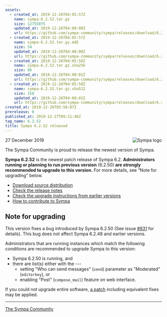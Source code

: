 ```yaml
---
assets:
  - created_at: 2019-12-26T04:05:57Z
    name: sympa-6.2.52.tar.gz
    size: 12755075
    updated_at: 2019-12-26T04:08:00Z
    url: https://github.com/sympa-community/sympa/releases/download/6.2.52/sympa-6.2.52.tar.gz
  - created_at: 2019-12-26T04:05:57Z
    name: sympa-6.2.52.tar.gz.md5
    size: 54
    updated_at: 2019-12-26T04:08:00Z
    url: https://github.com/sympa-community/sympa/releases/download/6.2.52/sympa-6.2.52.tar.gz.md5
  - created_at: 2019-12-26T04:05:58Z
    name: sympa-6.2.52.tar.gz.sha256
    size: 86
    updated_at: 2019-12-26T04:08:01Z
    url: https://github.com/sympa-community/sympa/releases/download/6.2.52/sympa-6.2.52.tar.gz.sha256
  - created_at: 2019-12-26T04:05:58Z
    name: sympa-6.2.52.tar.gz.sha512
    size: 158
    updated_at: 2019-12-26T04:08:01Z
    url: https://github.com/sympa-community/sympa/releases/download/6.2.52/sympa-6.2.52.tar.gz.sha512
created_at: 2019-12-26T03:58:07Z
prerelease: 0
published_at: 2019-12-27T09:11:46Z
tag_name: 6.2.52
title: Sympa 6.2.52 released
---
```


<img align="right" src="https://assets.sympa.community/logos/sympa_multi_150x121.png" title="Sympa logo"/> 27 December 2019

The Sympa Community is proud to release the newest version of Sympa.

**Sympa 6.2.52** is the newest patch release of Sympa 6.2.  **Administrators running or planning to run previous version** (6.2.50) **are strongly recommended to upgrade to this version.**  For more details, see “Note for upgrading” below.

  - [Download source distribution](https://github.com/sympa-community/sympa/releases/download/6.2.52/sympa-6.2.52.tar.gz)
  - [Check the release notes](https://github.com/sympa-community/sympa/blob/6.2.52/NEWS.md)
  - [Check the upgrade instructions from earlier versions](https://sympa-community.github.io/manual/upgrade/notes.html)
  - [How to contribute to Sympa](https://github.com/sympa-community/sympa/blob/6.2.52/CONTRIBUTING.md)

Note for upgrading
------------------

This version fixes a bug introduced by Sympa 6.2.50 (See issue [#831](https://github.com/sympa-community/sympa/issues/831) for details).  This bug does not affect Sympa 6.2.48 and earlier versions.

Administrators that are running instances which match the following conditions are recommended to upgrade Sympa to this version:

  - Sympa 6.2.50 is running, and
  - there are list(s) either with the ---
      - setting "Who can send messages" (`send`) parameter as "Moderated" (`editorkey`), or
      - enabling "Post" (`compose_mail`) feature on web interface.

If you could not upgrade entire software, [a patch](https://github.com/sympa-community/sympa/compare/6.2.50...11a54e6.diff) including equivalent fixes may be applied.

----
[The Sympa Community](https://github.com/sympa-community)
